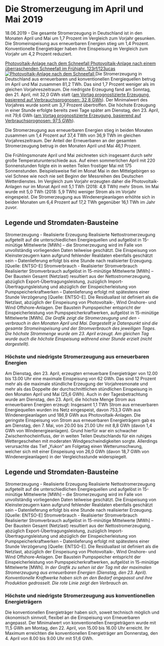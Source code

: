 





# Die Stromerzeugung im April und Mai 2019


18.06.2019 – Die gesamte Stromerzeugung in Deutschland ist in den Monaten April und Mai um 1,7 Prozent im Vergleich zum Vorjahr gesunken. Die Stromeinspeisung aus erneuerbaren Energien stieg um 1,4 Prozent. Konventionelle Energieträger haben ihre Einspeisung im Vergleich zum Vorjahr um 4,2 Prozent reduziert.  

[ Photovoltaik-Anlage nach dem Schneefall Photovoltaik-Anlage nach einem überraschenden Schneefall im Frühjahr. 123rf/123ucas ![Photovoltaik-Anlage nach dem Schneefall](https://www.smard.de/resource/image/11998/landscape_ratio2x1/1200/600/d1d10bb8e92e4cb2c368a2e86be63604/21094B3E8202C8F685B413757EA2C85D/inlineteaser-960x466.jpg) ](https://www.smard.de/resource/blob/11998/69c53c69dcad313fe012925b1a1292e1/inlineteaser-960x466-data.jpg)
Die Stromerzeugung in Deutschland aus erneuerbaren und konventionellen Energiequellen betrug im April und Mai zusammen 81,2 TWh. Das sind 1,7 Prozent weniger als im gleichen Vorjahreszeitraum. Die niedrigste Erzeugung fand am Sonntag, den 21. April, mit 32,0 GWh statt ([am Vortag prognostizierte Erzeugung, basierend auf Verbrauchsprognosen: 32,8 GWh](https://www.smard.de/home/wiki-article/446/636)). Der Minimalwert des Vorjahres wurde somit um 3,7 Prozent übertroffen. Die höchste Erzeugung in einer Stunde erfolgte bereits zwei Tage später am Dienstag, den 23. April, mit 79,6 GWh ([am Vortag prognostizierte Erzeugung, basierend auf Verbrauchsprognosen: 97,5 GWh](https://www.smard.de/home/wiki-article/446/636)).  

Die Stromerzeugung aus erneuerbaren Energien stieg in beiden Monaten zusammen um 1,4 Prozent auf 37,4 TWh von 36,9 TWh im gleichen Vorjahreszeitraum. Der Anteil der Erneuerbaren an der gesamten Stromerzeugung betrug in den Monaten April und Mai 46,1 Prozent.  

Die Frühlingsmonate April und Mai zeichneten sich insgesamt durch sehr große Temperaturunterschiede aus. Auf einen sommerlichen April mit 220 Sonnenstunden folgte ein in weiten Teilen frostiger Mai mit 175 Sonnenstunden. Beispielsweise fiel im Monat Mai in den Mittelgebirgen so viel Schnee wie noch nie seit Beginn der Messreihen des Deutschen Wetterdienstes. Im Vergleich zum Vorjahr erzeugten daher die Photovoltaik-Anlagen nur im Monat April mit 5,1 TWh (2018: 4,8 TWh) mehr Strom. Im Mai wurde mit 5,0 TWh (2018: 5,9 TWh) weniger Strom als im Vorjahr eingespeist. Die Stromerzeugung aus Windenergieanlagen erhöhte sich in beiden Monaten um 6,4 Prozent auf 17,2 TWh gegenüber 16,1 TWh im Jahr zuvor.  





  

  

## Legende und Stromdaten-Bausteine
Stromerzeugung - Realisierte Erzeugung 
Realisierte Nettostromerzeugung aufgeteilt auf die unterschiedlichen Energiequellen und aufgelöst in 15-minütige Mittelwerte [MWh] – die Stromerzeugung wird im Falle von unvollständig vorliegenden Daten teilweise geschätzt. Die Einspeisung von Kleinsterzeugern kann aufgrund fehlender Realdaten ebenfalls geschätzt sein – Datenlieferung erfolgt bis eine Stunde nach realisierter Erzeugung. [Quelle: ENTSO-E]
Stromverbrauch - Realisierter Stromverbrauch 
Realisierter Stromverbrauch aufgelöst in 15-minütige Mittelwerte [MWh] – Der Baustein Gesamt (Netzlast) resultiert aus der Nettostromerzeugung, abzüglich Export-Übertragungsleistung, zuzüglich Import-Übertragungsleistung und abzüglich der Einspeicherleistung von Pumpspeicherkraftwerken – Datenlieferung erfolgt mit spätestens einer Stunde Verzögerung [Quelle: ENTSO-E]. Die Residuallast ist definiert als die Netzlast, abzüglich der Einspeisung von Photovoltaik-, Wind Onshore- und Wind Offshore-Anlagen. Der Baustein Pumpspeicher entspricht der Einspeicherleistung von Pumpspeicherkraftwerken, aufgelöst in 15-minütige Mittelwerte [MWh].
_Die Grafik zeigt die Stromerzeugung und den -verbrauch in den Monaten April und Mai. Dargestellt je Datenpunkt sind die gesamte Stromeinspeisung und der Stromverbrauch des jeweiligen Tages. Die höchste Strommenge wurde am 23. April erzeugt. Am gleichen Tag wurde auch die höchste Einspeisung während einer Stunde erzielt (nicht dargestellt)._
### Höchste und niedrigste Stromerzeugung aus erneuerbaren Energien  

Am Dienstag, den 23. April, erzeugten erneuerbare Energieträger von 12.00 bis 13.00 Uhr eine maximale Einspeisung von 62 GWh. Das sind 12 Prozent mehr als die maximale stündliche Erzeugung der Vorjahresmonate und mehr als das Doppelte der durchschnittlichen stündlichen Einspeisung in den Monaten April und Mai (25,6 GWh). Auch in der Tagesbetrachtung wurde am Dienstag, den 23. April, die höchste Menge Strom aus erneuerbaren Energien erzeugt: Insgesamt 1,1 TWh Strom aus erneuerbaren Energiequellen wurden ins Netz eingespeist, davon 753,3 GWh aus Windenergieanlagen und 186,9 GWh aus Photovoltaik-Anlagen.
Die geringste Einspeisung von Strom aus erneuerbaren Energieträgern gab es am Dienstag, den 7. Mai, von 20.00 bis 21.00 Uhr mit 8,8 GWh (davon 1,4 GWh von Windenergieanlagen). Grund hierfür war ein schwacher Zwischenhocheinfluss, der in weiten Teilen Deutschlands für ein ruhiges Wettergeschehen mit moderaten Windgeschwindigkeiten sorgte. Allerdings verursachte das Tief „Yukon“ am Folgetag einen Wetterumschwung, welcher sich mit einer Einspeisung von 26,0 GWh (davon 18,7 GWh von Windenergieanlagen) in der Vergleichsstunde widerspiegelt.  





  

  

## Legende und Stromdaten-Bausteine
Stromerzeugung - Realisierte Erzeugung 
Realisierte Nettostromerzeugung aufgeteilt auf die unterschiedlichen Energiequellen und aufgelöst in 15-minütige Mittelwerte [MWh] – die Stromerzeugung wird im Falle von unvollständig vorliegenden Daten teilweise geschätzt. Die Einspeisung von Kleinsterzeugern kann aufgrund fehlender Realdaten ebenfalls geschätzt sein – Datenlieferung erfolgt bis eine Stunde nach realisierter Erzeugung. [Quelle: ENTSO-E]
Stromverbrauch - Realisierter Stromverbrauch 
Realisierter Stromverbrauch aufgelöst in 15-minütige Mittelwerte [MWh] – Der Baustein Gesamt (Netzlast) resultiert aus der Nettostromerzeugung, abzüglich Export-Übertragungsleistung, zuzüglich Import-Übertragungsleistung und abzüglich der Einspeicherleistung von Pumpspeicherkraftwerken – Datenlieferung erfolgt mit spätestens einer Stunde Verzögerung [Quelle: ENTSO-E]. Die Residuallast ist definiert als die Netzlast, abzüglich der Einspeisung von Photovoltaik-, Wind Onshore- und Wind Offshore-Anlagen. Der Baustein Pumpspeicher entspricht der Einspeicherleistung von Pumpspeicherkraftwerken, aufgelöst in 15-minütige Mittelwerte [MWh].
_In der Grafik zu sehen ist der Tag mit der maximalen Stromerzeugung aus erneuerbaren Energien (Dienstag, den 23. April). Konventionelle Kraftwerke haben sich an den Bedarf angepasst und ihre Produktion gedrosselt. Die rote Linie zeigt den Verbrauch an._  

### Höchste und niedrigste Stromerzeugung aus konventionellen Energieträgern
Die konventionellen Energieträger haben sich, soweit technisch möglich und ökonomisch sinnvoll, flexibel an die Einspeisung von Erneuerbaren angepasst. Der Minimalwert von konventionellen Energieträgern wurde mit 11,5 GWh am Montag, den 22. April, von 15.00 bis 16.00 Uhr erreicht. Ihr Maximum erreichten die konventionellen Energieträger am Donnerstag, den 4. April von 8.00 bis 9.00 Uhr mit 51,6 GWh.  









